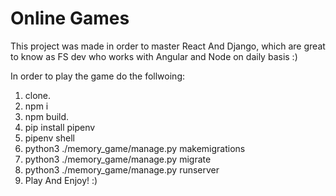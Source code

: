 # Online Games

This project was made in order to master React And Django,
which are great to know as FS dev who works with Angular and Node on daily basis :)

In order to play the game do the follwoing:

1. clone.
2. npm i
3. npm build.
4. pip install pipenv
5. pipenv shell
6. python3 ./memory_game/manage.py makemigrations
7. python3 ./memory_game/manage.py migrate
7. python3 ./memory_game/manage.py runserver
8. Play And Enjoy! :)

